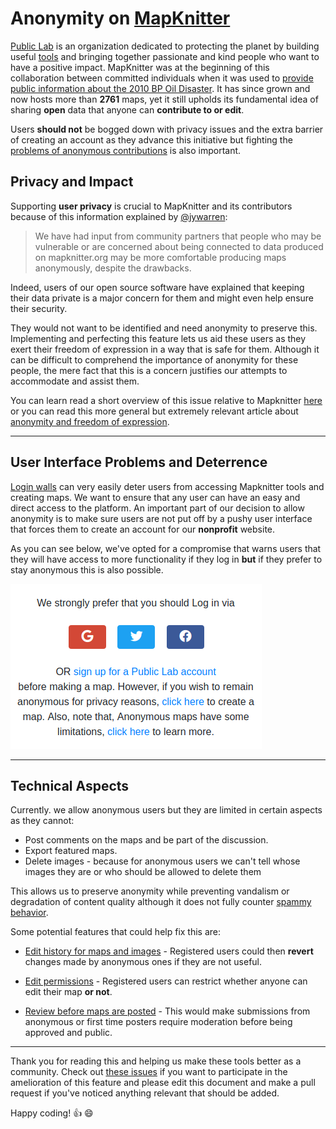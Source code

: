 # Anonymity on [MapKnitter](https://mapknitter.org)

[Public Lab](https://publiclab.org) is an organization dedicated to protecting the planet by building useful [tools](https://github.com/publiclab) and bringing together passionate and kind people who want to have a positive impact. MapKnitter was at the beginning of this collaboration between committed individuals when it was used to [provide public information about the 2010 BP Oil Disaster](https://publiclab.org/wiki/stories). It has since grown and now hosts more than **2761** maps, yet it still upholds its fundamental idea of sharing **open** data that anyone can **contribute to or edit**.  

Users **should not** be bogged down with privacy issues and the extra barrier of creating an account as they advance this initiative but fighting the [problems of anonymous contributions](https://github.com/publiclab/mapknitter/issues/1029) is also important.

## Privacy and Impact
 Supporting **user privacy** is crucial to MapKnitter and its contributors because of this information explained by [@jywarren](https://github.com/jywarren):

> We have had input from community partners that people who may be  vulnerable or are concerned about being connected to data produced on mapknitter.org may be more comfortable producing maps anonymously,  despite the drawbacks. 

Indeed, users of our open source software have explained that keeping their data private is a major concern for them and might even help ensure their security. 

They would not want to be identified and need anonymity to preserve this. Implementing and perfecting this feature lets us aid these users as they exert their freedom of expression in a way that is safe for them. Although it can be difficult to comprehend the importance of anonymity for these people, the mere fact that this is a concern justifies our attempts to accommodate and assist them.

You can learn read a short overview of this issue relative to Mapknitter [here](https://github.com/publiclab/mapknitter/issues/1021#issuecomment-565624601) or you can read this more general but extremely relevant article about [anonymity and freedom of expression](https://www.eff.org/files/filenode/unspecialrapporteurfoe2011-final_3.pdf).

---

## User Interface Problems and Deterrence

[Login walls](https://www.nngroup.com/articles/login-walls/) can very easily deter users from accessing Mapknitter tools and creating maps. We want to ensure that any user can have an easy and direct access to the platform. An important part of our decision to allow anonymity is to make sure users are not put off by a pushy user interface that forces them to create an account for our **nonprofit** website.

As you can see below, we've opted for a compromise that warns users that they will have access to more functionality if they log in **but** if they prefer to stay anonymous this is also possible.

![mapknitter](https://raw.githubusercontent.com/Uzay-G/mapknitter/main/mapknitter-anon.png)

---

## Technical Aspects

Currently. we allow anonymous users but they are limited in certain aspects as they cannot:

- Post comments on the maps and be part of the discussion.
- Export featured maps.
- Delete images - because for anonymous users we can't tell whose images they are or who should be allowed to delete  them

This allows us to preserve anonymity while preventing vandalism or degradation of content quality although it does not fully counter [spammy behavior](https://github.com/publiclab/mapknitter/issues/246). 

Some potential features that could help fix this are:

- [Edit history for maps and images](https://github.com/publiclab/mapknitter/issues/463#issuecomment-478184881) - Registered users could then **revert** changes made by anonymous ones if they are not useful.

- [Edit permissions](https://github.com/publiclab/mapknitter/issues/84#issuecomment-510123139) - Registered users can restrict whether anyone can edit their map **or not**.

- [Review before maps are posted](https://github.com/publiclab/mapknitter/issues/1029) - This would make submissions from anonymous or first time posters require moderation before being approved and public.

---

Thank you for reading this and helping us make these tools better as a community. Check out [these issues](https://github.com/publiclab/mapknitter/issues?page=1&q=is%3Aissue+anonymous&utf8=%E2%9C%93) if you want to participate in the amelioration of this feature and please edit this document and make a pull request if you've noticed anything relevant that should be added.

Happy coding! :+1: :smile:
